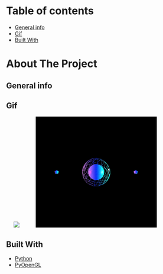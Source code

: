 # Table of contents
* [General info](#general-info)
* [Gif](#gif)
* [Built With](#built-with)

# About The Project

## General info

## Gif

<p float="left">
 <img src="https://github.com/jarekkopaczewski/Basic-OpenGL/blob/1881b592958be3e1ecda5265dd7e5e2b98ddb4c6/ball.gif" height="300" hspace="20"/>
 <img src="https://github.com/jarekkopaczewski/Basic-OpenGL/blob/1881b592958be3e1ecda5265dd7e5e2b98ddb4c6/ball2.gif" height="300" hspace="20"/>
</p>

## Built With

* [Python](https://pl.python.org/)
* [PyOpenGL](http://pyopengl.sourceforge.net/)
